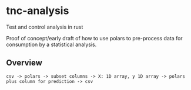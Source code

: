 # tnc-analysis
Test and control analysis in rust

Proof of concept/early draft of how to use polars to pre-process data for consumption by a statistical analysis.

## Overview

`csv -> polars -> subset columns -> X: 1D array, y 1D array -> polars plus column for prediction -> csv`
